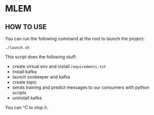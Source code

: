# MLEM

## HOW TO USE

You can run the following command at the root to launch the project:
```shell
./launch.sh
```

This script does the following stuff:
- create virtual env and install ```requirements.txt```
- install kafka
- launch zookeeper and kafka
- create topic
- sends training and predict messages to our consumers with python scripts
- uninstall kafka

You can ^C to stop it.
